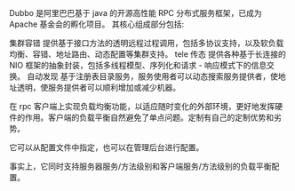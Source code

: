 Dubbo 是阿里巴巴基于 java 的开源高性能 RPC 分布式服务框架，已成为 Apache 基金会的孵化项目。
其核心组成部分包括:

集群容错
提供基于接口方法的透明远程过程调用，包括多协议支持，以及软负载均衡、容错、地址路由、动态配置等集群支持。
tele 传态
提供各种基于长连接的 NIO 框架的抽象封装，包括多线程模型、序列化和请求 - 响应模式下的信息交换。
自动发现
基于注册表目录服务，服务使用者可以动态搜索服务提供者，使地址透明，使服务提供者可以顺利增加或减少机器。


在 rpc 客户端上实现负载均衡功能，以适应随时变化的外部环境，更好地发挥硬件的作用。客户端的负载平衡自然避免了单点问题。定制有自己的定制优势和劣势。

它可以从配置文件中指定，也可以在管理后台进行配置。

事实上，它同时支持服务器服务/方法级别和客户端服务/方法级别的负载平衡配置。
 